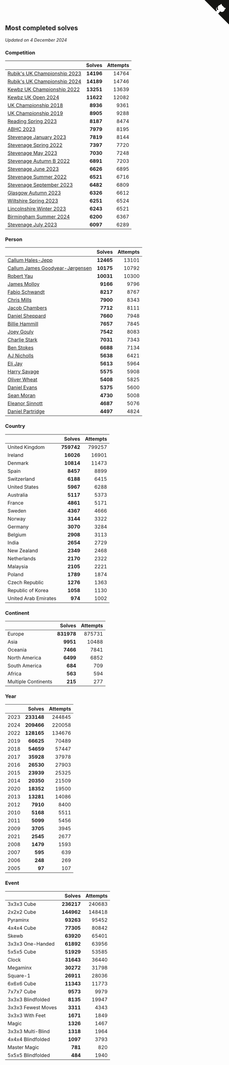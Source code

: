 ## Most completed solves

*Updated on  4 December 2024*


### Competition

|  | Solves | Attempts |
| :--- | ---: | ---: |
| [Rubik's UK Championship 2023](https://www.worldcubeassociation.org/competitions/RubiksUKChampionship2023) | **14196** | 14764 |
| [Rubik's UK Championship 2024](https://www.worldcubeassociation.org/competitions/RubiksUKChampionship2024) | **14189** | 14746 |
| [Kewbz UK Championship 2022](https://www.worldcubeassociation.org/competitions/KewbzUKChampionship2022) | **13251** | 13639 |
| [Kewbz UK Open 2024](https://www.worldcubeassociation.org/competitions/KewbzUKOpen2024) | **11622** | 12082 |
| [UK Championship 2018](https://www.worldcubeassociation.org/competitions/UKC2018) | **8936** | 9361 |
| [UK Championship 2019](https://www.worldcubeassociation.org/competitions/UKChampionship2019) | **8905** | 9288 |
| [Reading Spring 2023](https://www.worldcubeassociation.org/competitions/ReadingSpring2023) | **8187** | 8474 |
| [ABHC 2023](https://www.worldcubeassociation.org/competitions/ABHC2023) | **7979** | 8195 |
| [Stevenage January 2023](https://www.worldcubeassociation.org/competitions/StevenageJanuary2023) | **7819** | 8144 |
| [Stevenage Spring 2022](https://www.worldcubeassociation.org/competitions/StevenageSpring2022) | **7397** | 7720 |
| [Stevenage May 2023](https://www.worldcubeassociation.org/competitions/StevenageMay2023) | **7030** | 7248 |
| [Stevenage Autumn B 2022](https://www.worldcubeassociation.org/competitions/StevenageAutumnB2022) | **6891** | 7203 |
| [Stevenage June 2023](https://www.worldcubeassociation.org/competitions/StevenageJune2023) | **6626** | 6895 |
| [Stevenage Summer 2022](https://www.worldcubeassociation.org/competitions/StevenageSummer2022) | **6521** | 6716 |
| [Stevenage September 2023](https://www.worldcubeassociation.org/competitions/StevenageSeptember2023) | **6482** | 6809 |
| [Glasgow Autumn 2023](https://www.worldcubeassociation.org/competitions/GlasgowAutumn2023) | **6326** | 6612 |
| [Wiltshire Spring 2023](https://www.worldcubeassociation.org/competitions/WiltshireSpring2023) | **6251** | 6524 |
| [Lincolnshire Winter 2023](https://www.worldcubeassociation.org/competitions/LincolnshireWinter2023) | **6243** | 6521 |
| [Birmingham Summer 2024](https://www.worldcubeassociation.org/competitions/BirminghamSummer2024) | **6200** | 6367 |
| [Stevenage July 2023](https://www.worldcubeassociation.org/competitions/StevenageJuly2023) | **6097** | 6289 |

### Person

|  | Solves | Attempts |
| :--- | ---: | ---: |
| [Callum Hales-Jepp](https://www.worldcubeassociation.org/persons/2012HALE01) | **12465** | 13101 |
| [Callum James Goodyear-Jørgensen](https://www.worldcubeassociation.org/persons/2012GOOD02) | **10175** | 10792 |
| [Robert Yau](https://www.worldcubeassociation.org/persons/2009YAUR01) | **10031** | 10300 |
| [James Molloy](https://www.worldcubeassociation.org/persons/2011MOLL01) | **9166** | 9796 |
| [Fabio Schwandt](https://www.worldcubeassociation.org/persons/2014SCHW02) | **8217** | 8767 |
| [Chris Mills](https://www.worldcubeassociation.org/persons/2014MILL04) | **7900** | 8343 |
| [Jacob Chambers](https://www.worldcubeassociation.org/persons/2017CHAM09) | **7712** | 8111 |
| [Daniel Sheppard](https://www.worldcubeassociation.org/persons/2009SHEP01) | **7660** | 7948 |
| [Billie Hammill](https://www.worldcubeassociation.org/persons/2015HAMM01) | **7657** | 7845 |
| [Joey Gouly](https://www.worldcubeassociation.org/persons/2007GOUL01) | **7542** | 8083 |
| [Charlie Stark](https://www.worldcubeassociation.org/persons/2014STAR05) | **7031** | 7343 |
| [Ben Stokes](https://www.worldcubeassociation.org/persons/2018STOK01) | **6688** | 7134 |
| [AJ Nicholls](https://www.worldcubeassociation.org/persons/2015NICH04) | **5638** | 6421 |
| [Eli Jay](https://www.worldcubeassociation.org/persons/2014JAYE01) | **5613** | 5964 |
| [Harry Savage](https://www.worldcubeassociation.org/persons/2013SAVA01) | **5575** | 5908 |
| [Oliver Wheat](https://www.worldcubeassociation.org/persons/2016WHEA01) | **5408** | 5825 |
| [Daniel Evans](https://www.worldcubeassociation.org/persons/2016EVAN06) | **5375** | 5600 |
| [Sean Moran](https://www.worldcubeassociation.org/persons/2016MORA24) | **4730** | 5008 |
| [Eleanor Sinnott](https://www.worldcubeassociation.org/persons/2016SINN01) | **4687** | 5076 |
| [Daniel Partridge](https://www.worldcubeassociation.org/persons/2022PART02) | **4497** | 4824 |

### Country

|  | Solves | Attempts |
| :--- | ---: | ---: |
| United Kingdom | **759742** | 799257 |
| Ireland | **16026** | 16901 |
| Denmark | **10814** | 11473 |
| Spain | **8457** | 8899 |
| Switzerland | **6188** | 6415 |
| United States | **5967** | 6288 |
| Australia | **5117** | 5373 |
| France | **4861** | 5171 |
| Sweden | **4367** | 4666 |
| Norway | **3144** | 3322 |
| Germany | **3070** | 3284 |
| Belgium | **2908** | 3113 |
| India | **2654** | 2729 |
| New Zealand | **2349** | 2468 |
| Netherlands | **2170** | 2322 |
| Malaysia | **2105** | 2221 |
| Poland | **1789** | 1874 |
| Czech Republic | **1276** | 1363 |
| Republic of Korea | **1058** | 1130 |
| United Arab Emirates | **974** | 1002 |

### Continent

|  | Solves | Attempts |
| :--- | ---: | ---: |
| Europe | **831978** | 875731 |
| Asia | **9951** | 10488 |
| Oceania | **7466** | 7841 |
| North America | **6499** | 6852 |
| South America | **684** | 709 |
| Africa | **563** | 594 |
| Multiple Continents | **215** | 277 |

### Year

|  | Solves | Attempts |
| :--- | ---: | ---: |
| 2023 | **233148** | 244845 |
| 2024 | **209466** | 220058 |
| 2022 | **128165** | 134676 |
| 2019 | **66625** | 70489 |
| 2018 | **54659** | 57447 |
| 2017 | **35928** | 37978 |
| 2016 | **26530** | 27903 |
| 2015 | **23939** | 25325 |
| 2014 | **20350** | 21509 |
| 2020 | **18352** | 19500 |
| 2013 | **13281** | 14086 |
| 2012 | **7910** | 8400 |
| 2010 | **5168** | 5511 |
| 2011 | **5099** | 5456 |
| 2009 | **3705** | 3945 |
| 2021 | **2545** | 2677 |
| 2008 | **1479** | 1593 |
| 2007 | **595** | 639 |
| 2006 | **248** | 269 |
| 2005 | **97** | 107 |

### Event

|  | Solves | Attempts |
| :--- | ---: | ---: |
| 3x3x3 Cube | **236217** | 240683 |
| 2x2x2 Cube | **144962** | 148418 |
| Pyraminx | **93263** | 95452 |
| 4x4x4 Cube | **77305** | 80842 |
| Skewb | **63920** | 65401 |
| 3x3x3 One-Handed | **61892** | 63956 |
| 5x5x5 Cube | **51929** | 53585 |
| Clock | **31643** | 36440 |
| Megaminx | **30272** | 31798 |
| Square-1 | **26911** | 28036 |
| 6x6x6 Cube | **11343** | 11773 |
| 7x7x7 Cube | **9573** | 9979 |
| 3x3x3 Blindfolded | **8135** | 19947 |
| 3x3x3 Fewest Moves | **3311** | 4343 |
| 3x3x3 With Feet | **1671** | 1849 |
| Magic | **1326** | 1467 |
| 3x3x3 Multi-Blind | **1318** | 1964 |
| 4x4x4 Blindfolded | **1097** | 3793 |
| Master Magic | **781** | 820 |
| 5x5x5 Blindfolded | **484** | 1940 |


<a href="https://github.com/simonkellly/wca_statistics_uk" class="github-corner" aria-label="View source on Github"><svg width="80" height="80" viewBox="0 0 250 250" style="fill:#151513; color:#fff; position: absolute; top: 0; border: 0; right: 0;" aria-hidden="true"><path d="M0,0 L115,115 L130,115 L142,142 L250,250 L250,0 Z"></path><path d="M128.3,109.0 C113.8,99.7 119.0,89.6 119.0,89.6 C122.0,82.7 120.5,78.6 120.5,78.6 C119.2,72.0 123.4,76.3 123.4,76.3 C127.3,80.9 125.5,87.3 125.5,87.3 C122.9,97.6 130.6,101.9 134.4,103.2" fill="currentColor" style="transform-origin: 130px 106px;" class="octo-arm"></path><path d="M115.0,115.0 C114.9,115.1 118.7,116.5 119.8,115.4 L133.7,101.6 C136.9,99.2 139.9,98.4 142.2,98.6 C133.8,88.0 127.5,74.4 143.8,58.0 C148.5,53.4 154.0,51.2 159.7,51.0 C160.3,49.4 163.2,43.6 171.4,40.1 C171.4,40.1 176.1,42.5 178.8,56.2 C183.1,58.6 187.2,61.8 190.9,65.4 C194.5,69.0 197.7,73.2 200.1,77.6 C213.8,80.2 216.3,84.9 216.3,84.9 C212.7,93.1 206.9,96.0 205.4,96.6 C205.1,102.4 203.0,107.8 198.3,112.5 C181.9,128.9 168.3,122.5 157.7,114.1 C157.9,116.9 156.7,120.9 152.7,124.9 L141.0,136.5 C139.8,137.7 141.6,141.9 141.8,141.8 Z" fill="currentColor" class="octo-body"></path></svg></a><style>.github-corner:hover .octo-arm{animation:octocat-wave 560ms ease-in-out}@keyframes octocat-wave{0%,100%{transform:rotate(0)}20%,60%{transform:rotate(-25deg)}40%,80%{transform:rotate(10deg)}}@media (max-width:500px){.github-corner:hover .octo-arm{animation:none}.github-corner .octo-arm{animation:octocat-wave 560ms ease-in-out}}</style>
